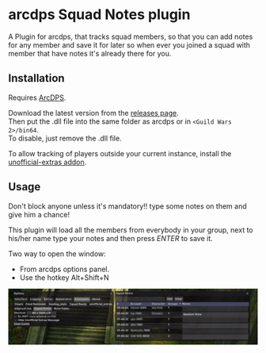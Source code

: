 # arcdps Squad Notes plugin

A Plugin for arcdps, that tracks squad members, so that you can add notes for any member and save it for later so when ever you joined a squad with member that have notes it's already there for you.

## Installation

Requires [ArcDPS](https://www.deltaconnected.com/arcdps/).

Download the latest version from the [releases page](https://github.com/alhazmy13/arcdps-squad-notes-plugin/releases/latest).  
Then put the .dll file into the same folder as arcdps or in `<Guild Wars 2>/bin64`.  
To disable, just remove the .dll file.

To allow tracking of players outside your current instance, install the [unofficial-extras addon](https://github.com/Krappa322/arcdps_unofficial_extras_releases/releases/latest).

## Usage

Don't block anyone unless it's mandatory!! type some notes on them and give him a chance!

This plugin will load all the members from everybody in your group, next to his/her name type your notes and then press *ENTER* to save it.

Two way to open the window:  
- From arcdps options panel.
- Use the hotkey Alt+Shift+N 

![screenshot](screenshot.png)
